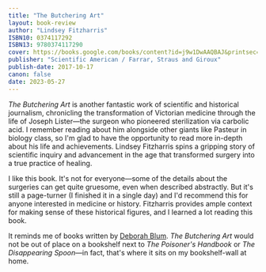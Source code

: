 ```yaml
---
title: "The Butchering Art"
layout: book-review
author: "Lindsey Fitzharris"
ISBN10: 0374117292
ISBN13: 9780374117290
cover: https://books.google.com/books/content?id=j9w1DwAAQBAJ&printsec=frontcover&img=1&zoom=1&edge=curl&source=gbs_api
publisher: "Scientific American / Farrar, Straus and Giroux"
publish-date: 2017-10-17
canon: false
date: 2023-05-27
---
```

*The Butchering Art* is another fantastic work of scientific and historical journalism, chronicling the transformation of Victorian medicine through the life of Joseph Lister—the surgeon who pioneered sterilization via carbolic acid.
I remember reading about him alongside other giants like Pasteur in biology class, so I'm glad to have the opportunity to read more in-depth about his life and achievements.
Lindsey Fitzharris spins a gripping story of scientific inquiry and advancement in the age that transformed surgery into a true practice of healing.

I like this book.
It's not for everyone—some of the details about the surgeries can get quite gruesome, even when described abstractly.
But it's still a page-turner (I finished it in a single day) and I'd recommend this for anyone interested in medicine or history.
Fitzharris provides ample context for making sense of these historical figures, and I learned a lot reading this book.

It reminds me of books written by [Deborah Blum](https://en.wikipedia.org/wiki/Deborah_Blum#Bibliography).
*The Butchering Art* would not be out of place on a bookshelf next to *The Poisoner's Handbook* or *The Disappearing Spoon*—in fact, that's where it sits on my bookshelf-wall at home.